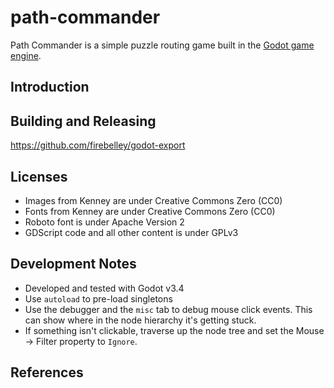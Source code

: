 # path-commander

Path Commander is a simple puzzle routing game built in the [Godot game engine](https://godotengine.org).

## Introduction

## Building and Releasing

https://github.com/firebelley/godot-export

## Licenses

* Images from Kenney are under Creative Commons Zero (CC0)
* Fonts from Kenney are under Creative Commons Zero (CC0)
* Roboto font is under Apache Version 2
* GDScript code and all other content is under GPLv3

## Development Notes

* Developed and tested with Godot v3.4
* Use `autoload` to pre-load singletons
* Use the debugger and the `misc` tab to debug mouse click events.  This can show where in the node hierarchy it's getting stuck.
* If something isn't clickable, traverse up the node tree and set the Mouse -> Filter property to `Ignore`.

## References
